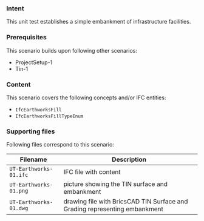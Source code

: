 
### Intent

This unit test establishes a simple embankment of infrastructure facilities.

### Prerequisites

This scenario builds upon following other scenarios:

- ProjectSetup-1
- Tin-1

### Content

This scenario covers the following concepts and/or IFC entities:

- `IfcEarthworksFill`
- `IfcEarthworksFillTypeEnum`

### Supporting files

Following files correspond to this scenario:

| Filename             | Description                                                  |
| -------------------- | ------------------------------------------------------------ |
| `UT-Earthworks-01.ifc` | IFC file with content                                        |
| `UT-Earthworks-01.png` | picture showing the TIN surface and embankment               |
| `UT-Earthworks-01.dwg` | drawing file with BricsCAD TIN Surface and Grading representing embankment |
